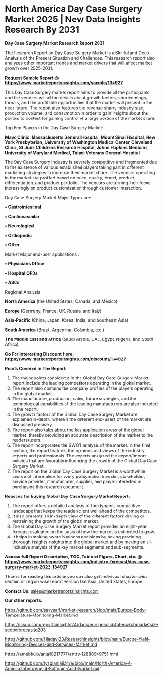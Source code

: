 # North America Day Case Surgery Market 2025 | New Data Insights Research By 2031

<strong>Day Case Surgery Market Research Report 2031</strong>

The Research Report on Day Case Surgery Market is a Skillful and Deep Analysis of the Present Situation and Challenges. This research report also analyzes other important trends and market drivers that will affect market growth over 2025-2031.

<strong>Request Sample Report @ <a href=https://www.marketreportsinsights.com/sample/134927>https://www.marketreportsinsights.com/sample/134927</a></strong>

This Day Case Surgery market report aims to provide all the participants and the vendors will all the details about growth factors, shortcomings, threats, and the profitable opportunities that the market will present in the near future. The report also features the revenue share, industry size, production volume, and consumption in order to gain insights about the politics to contest for gaining control of a large portion of the market share.

Top Key Players in the Day Case Surgery Market:

<strong>Mayo Clinic, Massachusetts General Hospital, Mount Sinai Hospital, New York Presbyterian, University of Washington Medical Center, Cleveland Clinic, St Jude Childrens Research Hospital, Johns Hopkins Medicine, University of Maryland Medical, Taipei Veterans General Hospital</strong>

The Day Case Surgery Industry is severely competitive and fragmented due to the existence of various established players taking part in different marketing strategies to increase their market share. The vendors operating in the market are profiled based on price, quality, brand, product differentiation, and product portfolio. The vendors are turning their focus increasingly on product customization through customer interaction.

Day Case Surgery Market Major Types are:

<strong>• Gastrointestinal

• Cardiovascular

• Neurological

• Orthopedic

• Other</strong>

Market Major end-user applications :

<strong>• Physicians Office

• Hospital OPDs

• ASCs</strong>

Regional Analysis

</u><strong><b>North America</b></strong> (the United States, Canada, and Mexico)

<strong><b>Europe </b></strong>(Germany, France, UK, Russia, and Italy)

<strong><b>Asia-Pacific</b></strong> (China, Japan, Korea, India, and Southeast Asia)

<strong><b>South America</b></strong> (Brazil, Argentina, Colombia, etc.)

<strong><b>The Middle East and Africa</b></strong> (Saudi Arabia, UAE, Egypt, Nigeria, and South Africa)

<strong>Go For Interesting Discount Here: <a href=https://www.marketreportsinsights.com/discount/134927>https://www.marketreportsinsights.com/discount/134927</a></strong>

<strong>Points Covered in The Report:</strong>
<ol>
  <li>The major points considered in the Global Day Case Surgery Market report include the leading competitors operating in the global market.</li>
  <li>The report also contains the company profiles of the players operating in the global market.</li>
  <li>The manufacture, production, sales, future strategies, and the technological capabilities of the leading manufacturers are also included in the report.</li>
  <li>The growth factors of the Global Day Case Surgery Market are explained in-depth, wherein the different end-users of the market are discussed precisely.</li>
  <li>The report also talks about the key application areas of the global market, thereby providing an accurate description of the market to the readers/users.</li>
  <li>The report incorporates the SWOT analysis of the market. In the final section, the report features the opinions and views of the industry experts and professionals. The experts analyzed the export/import policies that are favorably influencing the growth of the Global Day Case Surgery Market.</li>
  <li>The report on the Global Day Case Surgery Market is a worthwhile source of information for every policymaker, investor, stakeholder, service provider, manufacturer, supplier, and player interested in purchasing this research document.</li>
</ol>
<strong>Reasons for Buying Global Day Case Surgery Market Report:</strong>

<ol>
  <li>The report offers a detailed analysis of the dynamic competitive landscape that keeps the reader/client well ahead of the competitors.</li>
  <li>It also presents an in-depth view of the different factors driving or restraining the growth of the global market.</li>
  <li>The Global Day Case Surgery Market report provides an eight-year forecast evaluated on the basis of how the market is estimated to grow.</li>
  <li>It helps in making aware business decisions by having providing thorough insights insights into the global market and by making an all-inclusive analysis of the key market segments and sub-segments.</li>
</ol>
<strong>Access full Report Description, TOC, Table of Figure, Chart, etc. @ <a href=https://www.marketreportsinsights.com/industry-forecast/day-case-surgery-market-2022-134927>https://www.marketreportsinsights.com/industry-forecast/day-case-surgery-market-2022-134927</a></strong>


Thanks for reading this article; you can also get individual chapter wise section or region wise report version like Asia, United States, Europe.

<strong>Contact Us:</strong>
sales@marketreportsinsights.com

<strong>Our other reports:</strong>

<a href=https://github.com/sayysaif/market-research/blob/main/Europe-Body-Temperature-Monitoring-Market.md>https://github.com/sayysaif/market-research/blob/main/Europe-Body-Temperature-Monitoring-Market.md</a>

<a href=https://issuu.com/reportsinsights24/docs/europesolidstateswitchmarketsizescopeforecastto203>https://issuu.com/reportsinsights24/docs/europesolidstateswitchmarketsizescopeforecastto203</a>

<a href=https://github.com/Hindavi23/Researchinsights/blob/main/Europe-Yield-Monitoring-Devices-and-Services-Market.md>https://github.com/Hindavi23/Researchinsights/blob/main/Europe-Yield-Monitoring-Devices-and-Services-Market.md</a>

<a href=https://ameblo.jp/anjali0217777/entry-12888949751.html>https://ameblo.jp/anjali0217777/entry-12888949751.html</a>

<a href=https://github.com/tyagianjali24/a/blob/main/North-America-4-Aminoazobenzene-4-Sulfonic-Acid-Market.md>https://github.com/tyagianjali24/a/blob/main/North-America-4-Aminoazobenzene-4-Sulfonic-Acid-Market.md</a>"
